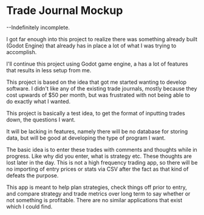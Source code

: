 # Trade Journal Mockup
--Indefinitely incomplete.  

I got far enough into this project to realize there was something already built (Godot Engine) that already has in place a lot of what I was trying to accomplish. 

I'll continue this project using Godot game engine, a has a lot of features that results in less setup from me.

This project is based on the idea that got me started wanting to develop software.  I didn't like any of the existing
trade journals, mostly because they cost upwards of $50 per month, but was frustrated with not 
being able to do exactly what I wanted.

This project is basically a test idea, to get the format of inputting trades down, the questions I want.

It will be lacking in features, namely there will be no database for storing data, but will be good at developing the
type of program I want.

The basic idea is to enter these trades with comments and thoughts while in progress.  Like why did you enter, what is
strategy etc.  These thoughts are lost later in the day.  This is not a high frequency trading app, so there will be
no importing of entry prices or stats via CSV after the fact as that kind of defeats the purpose.

This app is meant to help plan strategies, check things off prior to entry, and compare strategy and trade metrics over
long term to say whether or not something is profitable. There are no similar applications that exist which I could find.


